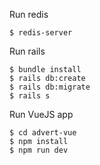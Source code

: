 Run redis

    $ redis-server

Run rails

    $ bundle install
    $ rails db:create
    $ rails db:migrate
    $ rails s
  
Run VueJS app

    $ cd advert-vue
    $ npm install
    $ npm run dev
